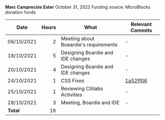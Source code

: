 **Marc Campreciós Ester**
October 31, 2022
Funding source: MicroBlocks donation funds

| Date       | Hours | What | Relevant Commits |
|------------|------:|------|-----|
| 06/10/2021 | 2 | Meeting about Boeardie's requirements | - |
| 18/10/2021 | 5 | Designing Boardie and IDE changes | - |
| 20/10/2021 | 4 | Designing Boardie and IDE changes | - |
| 24/10/2021 | 1 | CSS Fixes | [1a52ff06](https://gitlab.com/kram08980/microblocks-site/-/commit/1a52ff0632b6f9fc9c00852d9a0412448f9d85ae) |
| 25/10/2021 | 1 | Reviewing Citilabs Activities | - |
| 28/10/2021 | 3 | Meeting, Boardie and IDE | - |
| **Total**  | 16 | |

